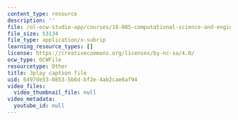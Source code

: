 ```yaml
---
content_type: resource
description: ''
file: /ol-ocw-studio-app/courses/18-085-computational-science-and-engineering-i-fall-2008/6497de5308535b6dbf2e4ab2cae6af94_mFGdF9TAfmE.vtt
file_size: 53134
file_type: application/x-subrip
learning_resource_types: []
license: https://creativecommons.org/licenses/by-nc-sa/4.0/
ocw_type: OCWFile
resourcetype: Other
title: 3play caption file
uid: 6497de53-0853-5b6d-bf2e-4ab2cae6af94
video_files:
  video_thumbnail_file: null
video_metadata:
  youtube_id: null
---
```

